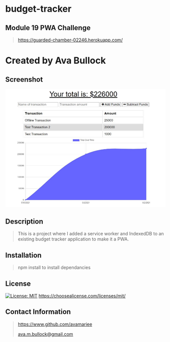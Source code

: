 # budget-tracker
## Module 19 PWA Challenge

> https://guarded-chamber-02246.herokuapp.com/

# Created by Ava Bullock

## Screenshot

![Screenshot of the Application](/SCREENSHOT.JPG)
 


## Description 
> This is a project where I added a service worker and IndexedDB to an existing budget tracker application to make it a PWA.

## Installation
> npm install to install dependancies


## License 
[![License: MIT](https://img.shields.io/badge/License-MIT-yellow.svg)](https://opensource.org/licenses/MIT)
https://choosealicense.com/licenses/mit/


## Contact Information

> https://www.github.com/avamariee
>
> ava.m.bullock@gmail.com


